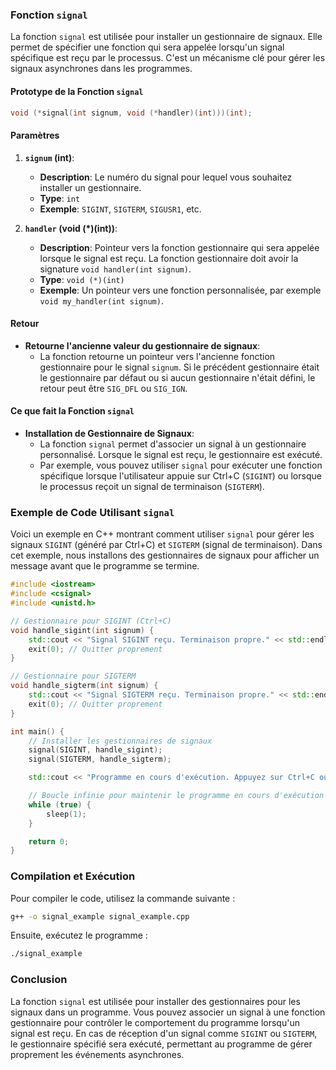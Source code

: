 ### Fonction `signal`

La fonction `signal` est utilisée pour installer un gestionnaire de signaux. Elle permet de spécifier une fonction qui sera appelée lorsqu'un signal spécifique est reçu par le processus. C'est un mécanisme clé pour gérer les signaux asynchrones dans les programmes.

#### Prototype de la Fonction `signal`

```c
void (*signal(int signum, void (*handler)(int)))(int);
```

#### Paramètres

1. **`signum` (int)**:
   - **Description**: Le numéro du signal pour lequel vous souhaitez installer un gestionnaire.
   - **Type**: `int`
   - **Exemple**: `SIGINT`, `SIGTERM`, `SIGUSR1`, etc.

2. **`handler` (void (*)(int))**:
   - **Description**: Pointeur vers la fonction gestionnaire qui sera appelée lorsque le signal est reçu. La fonction gestionnaire doit avoir la signature `void handler(int signum)`.
   - **Type**: `void (*)(int)`
   - **Exemple**: Un pointeur vers une fonction personnalisée, par exemple `void my_handler(int signum)`.

#### Retour

- **Retourne l'ancienne valeur du gestionnaire de signaux**:
  - La fonction retourne un pointeur vers l'ancienne fonction gestionnaire pour le signal `signum`. Si le précédent gestionnaire était le gestionnaire par défaut ou si aucun gestionnaire n'était défini, le retour peut être `SIG_DFL` ou `SIG_IGN`.

#### Ce que fait la Fonction `signal`

- **Installation de Gestionnaire de Signaux**:
  - La fonction `signal` permet d'associer un signal à un gestionnaire personnalisé. Lorsque le signal est reçu, le gestionnaire est exécuté.
  - Par exemple, vous pouvez utiliser `signal` pour exécuter une fonction spécifique lorsque l'utilisateur appuie sur Ctrl+C (`SIGINT`) ou lorsque le processus reçoit un signal de terminaison (`SIGTERM`).

### Exemple de Code Utilisant `signal`

Voici un exemple en C++ montrant comment utiliser `signal` pour gérer les signaux `SIGINT` (généré par Ctrl+C) et `SIGTERM` (signal de terminaison). Dans cet exemple, nous installons des gestionnaires de signaux pour afficher un message avant que le programme se termine.

```cpp
#include <iostream>
#include <csignal>
#include <unistd.h>

// Gestionnaire pour SIGINT (Ctrl+C)
void handle_sigint(int signum) {
    std::cout << "Signal SIGINT reçu. Terminaison propre." << std::endl;
    exit(0); // Quitter proprement
}

// Gestionnaire pour SIGTERM
void handle_sigterm(int signum) {
    std::cout << "Signal SIGTERM reçu. Terminaison propre." << std::endl;
    exit(0); // Quitter proprement
}

int main() {
    // Installer les gestionnaires de signaux
    signal(SIGINT, handle_sigint);
    signal(SIGTERM, handle_sigterm);

    std::cout << "Programme en cours d'exécution. Appuyez sur Ctrl+C ou envoyez SIGTERM pour terminer." << std::endl;

    // Boucle infinie pour maintenir le programme en cours d'exécution
    while (true) {
        sleep(1);
    }

    return 0;
}
```

### Compilation et Exécution

Pour compiler le code, utilisez la commande suivante :

```sh
g++ -o signal_example signal_example.cpp
```

Ensuite, exécutez le programme :

```sh
./signal_example
```

### Conclusion

La fonction `signal` est utilisée pour installer des gestionnaires pour les signaux dans un programme. Vous pouvez associer un signal à une fonction gestionnaire pour contrôler le comportement du programme lorsqu'un signal est reçu. En cas de réception d'un signal comme `SIGINT` ou `SIGTERM`, le gestionnaire spécifié sera exécuté, permettant au programme de gérer proprement les événements asynchrones.